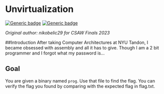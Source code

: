 # Unvirtualization

[![Generic badge](https://img.shields.io/badge/Type-Reversing-yellow.svg)](https://shields.io/)
[![Generic badge](https://img.shields.io/badge/Level-Undetermined-grey.svg)](https://shields.io/)

*Original author: nikobelic29 for CSAW Finals 2023*

##Introduction
After taking Computer Architectures at NYU Tandon, I became obsessed with assembly and all it has to give. Though I am a 2 bit programmer and I forgot what my password is...

## Goal
You are given a binary named `prog`.
Use that file to find the flag.
You can verify the flag you found by comparing with the expected flag in flag.txt.

